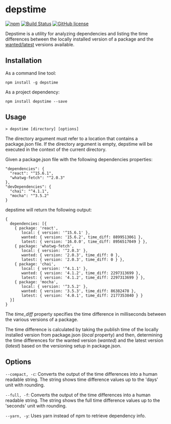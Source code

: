 # depstime

[![npm](https://img.shields.io/npm/v/depstime.svg)](https://www.npmjs.com/package/depstime)
[![Build Status](https://travis-ci.org/rolspace/depstime.svg?branch=master)](https://travis-ci.org/rolspace/depstime)
[![GitHub license](https://img.shields.io/github/license/rolspace/depstime.svg)](https://github.com/rolspace/depstime/blob/master/LICENSE)

Depstime is a utility for analyzing dependencies and listing the time differences between the locally installed version of a package and the [wanted/latest](https://docs.npmjs.com/cli/outdated.html) versions available.

## Installation

As a command line tool:

```
npm install -g depstime
```

As a project dependency:

```
npm install depstime --save
```

## Usage

```
> depstime [directory] [options]
```

The directory argument must refer to a location that contains a  package.json file. If the directory argument is empty, depstime will be executed in the context of the current directory.

Given a package.json file with the following dependencies properties:
```
"dependencies": {
  "react": "^15.6.1",
  "whatwg-fetch": "^2.0.3"
},
"devDependencies": {
  "chai": "^4.1.1",
  "mocha": "^3.5.2"
}
```
depstime will return the following output:

```
{
  dependencies: [{
    { package: 'react',
       local: { version: '^15.6.1' },
       wanted: { version: '15.6.2', time_diff: 8899513061 },
       latest: { version: '16.0.0', time_diff: 8956517049 } },
    { package: 'whatwg-fetch',
       local: { version: '^2.0.3' },
       wanted: { version: '2.0.3', time_diff: 0 },
       latest: { version: '2.0.3', time_diff: 0 } },
    { package: 'chai',
       local: { version: '^4.1.1' },
       wanted: { version: '4.1.2', time_diff: 2297313699 },
       latest: { version: '4.1.2', time_diff: 2297313699 } },
    { package: 'mocha',
       local: { version: '^3.5.2' },
       wanted: { version: '3.5.3', time_diff: 86382478 },
       latest: { version: '4.0.1', time_diff: 2177353840 } }
  }]
}
```

The *time_diff* property specifies the time difference in milliseconds between the various versions of a package.

The time difference is calculated by taking the publish time of the locally installed version from package.json (*local* property) and then, determining the time differences for the wanted version (*wanted*) and the latest version (*latest*) based on the versioning setup in package.json.

## Options

`--compact, -c`: Converts the output of the time differences into a human readable string. The string shows time difference values up to the 'days' unit with rounding.

`--full, -f`: Converts the output of the time differences into a human readable string. The string shows the full time difference values up to the 'seconds' unit with rounding.

`--yarn, -y`: Uses yarn instead of npm to retrieve dependency info.
